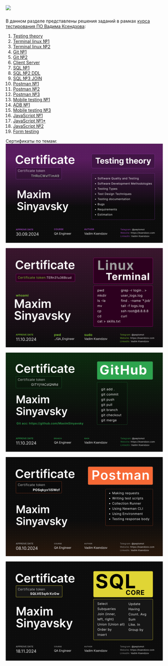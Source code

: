 <h1 align="left">
  <a href="https://git.io/typing-svg">
    <img src="https://readme-typing-svg.herokuapp.com/?lines=Vadim+Ksendzov+course!;&center=true&size=30">
  </a>
</h1>

В данном разделе представлены решения заданий в рамках [курса тестирования ПО Вадима Ксендзова](https://ksendzov.com/):
1. [Testing theory](https://github.com/MaximSinyavsky/Testing-theory)
2. [Terminal linux №1](https://github.com/MaximSinyavsky/Terminal-linux)
3. [Terminal linux №2](https://github.com/MaximSinyavsky/Terminal-linux)
4. [Git №1](https://github.com/MaximSinyavsky/Git)
5. [Git №2](https://github.com/MaximSinyavsky/Git)
6. [Client Server](https://github.com/MaximSinyavsky/Client-Server)
7. [SQL №1](https://github.com/MaximSinyavsky/SQL)
8. [SQL №2 DDL](https://github.com/MaximSinyavsky/SQL)
9. [SQL №3 JOIN](https://github.com/MaximSinyavsky/SQL)
10. [Postman №1](https://github.com/MaximSinyavsky/Postman)
11. [Postman №2](https://github.com/MaximSinyavsky/Postman)
12. [Postman №3](https://github.com/MaximSinyavsky/Postman)
13. [Mobile testing №1](https://github.com/MaximSinyavsky/Mobile-testing)
14. [ADB №1](https://github.com/MaximSinyavsky/ADB)
15. [Mobile testing №3](https://github.com/MaximSinyavsky/Mobile-testing)
16. [JavaScript №1](https://github.com/MaximSinyavsky/Vadim_Ksendzov_course/tree/main/JavaScript/JavaScript_hw_1)
17. [JavaScript №1*](https://github.com/MaximSinyavsky/Vadim_Ksendzov_course/tree/main/JavaScript/JavaScript_hw_1ex)
18. [JavaScript №2](https://github.com/MaximSinyavsky/Vadim_Ksendzov_course/tree/main/JavaScript/JavaScript_hw_2)
19. [Form testing](https://github.com/MaximSinyavsky/Vadim_Ksendzov_course/tree/main/formTasting)

Cертификаты по темам:
![Testing-theory certificate](https://github.com/MaximSinyavsky/MaximSinyavsky/blob/main/assets/certificates/vadim-ksendzov-course-certificate-maxim-sinyavsky-test-theory.png)

![Linux Terminal certificate](https://github.com/MaximSinyavsky/MaximSinyavsky/blob/main/assets/certificates/vadim-ksendzov-course-certificate-maxim-sinyavsky-linux-terminal.png)

![Git certificate](https://github.com/MaximSinyavsky/MaximSinyavsky/blob/main/assets/certificates/vadim-ksendzov-course-certificate-maxim-sinyavsky-git.png)

![Postman certificate](https://github.com/MaximSinyavsky/MaximSinyavsky/blob/main/assets/certificates/vadim-ksendzov-course-certificate-maxim-sinyavsky-postman.png)

![sql certificate](https://github.com/MaximSinyavsky/MaximSinyavsky/blob/main/assets/certificates/vadim-ksendzov-course-certificate-maxim-sinyavsky-sql.png)
